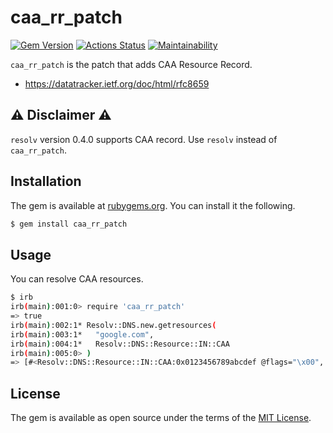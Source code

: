 # caa_rr_patch

[![Gem Version](https://badge.fury.io/rb/caa_rr_patch.svg)](https://badge.fury.io/rb/caa_rr_patch)
[![Actions Status](https://github.com/thekuwayama/caa_rr_patch/workflows/CI/badge.svg)](https://github.com/thekuwayama/caa_rr_patch/actions?workflow=CI)
[![Maintainability](https://api.codeclimate.com/v1/badges/48c9eeb9b52f0dc63cb6/maintainability)](https://codeclimate.com/github/thekuwayama/caa_rr_patch/maintainability)

`caa_rr_patch` is the patch that adds CAA Resource Record.

* https://datatracker.ietf.org/doc/html/rfc8659


## :warning: Disclaimer :warning:

`resolv` version 0.4.0 supports CAA record. Use `resolv` instead of `caa_rr_patch`.


## Installation

The gem is available at [rubygems.org](https://rubygems.org/gems/caa_rr_patch). You can install it the following.

```bash
$ gem install caa_rr_patch
```


## Usage

You can resolve CAA resources.

```bash
$ irb
irb(main):001:0> require 'caa_rr_patch'
=> true
irb(main):002:1* Resolv::DNS.new.getresources(
irb(main):003:1*   "google.com",
irb(main):004:1*   Resolv::DNS::Resource::IN::CAA
irb(main):005:0> )
=> [#<Resolv::DNS::Resource::IN::CAA:0x0123456789abcdef @flags="\x00", @tag="issue", @value="pki.goog", @ttl=77777>]
```


## License

The gem is available as open source under the terms of the [MIT License](http://opensource.org/licenses/MIT).

